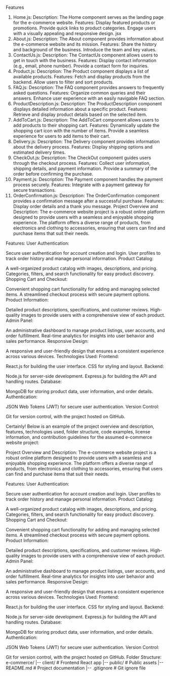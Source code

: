 Features
1. Home.js:
Description: The Home component serves as the landing page for the e-commerce website.
Features:
Display featured products or promotions.
Provide quick links to product categories.
Engage users with a visually appealing and responsive design.
jsx
2. About.js:
Description: The About component provides information about the e-commerce website and its mission.
Features:
Share the history and background of the business.
Introduce the team and key values.
3. ContactUs.js:
Description: The ContactUs component allows users to get in touch with the business.
Features:
Display contact information (e.g., email, phone number).
Provide a contact form for inquiries.
4. Product.js:
Description: The Product component displays a list of available products.
Features:
Fetch and display products from the backend.
Allow users to filter and sort products.
5. FAQ.js:
Description: The FAQ component provides answers to frequently asked questions.
Features:
Organize common queries and their answers.
Enhance user experience with an easily navigable FAQ section.
6. ProductDescription.js:
Description: The ProductDescription component displays detailed information about a specific product.
Features:
Retrieve and display product details based on the selected item.
7. AddToCart.js:
Description: The AddToCart component allows users to add products to their shopping cart.
Features:
Dynamically update the shopping cart icon with the number of items.
Provide a seamless experience for users to add items to their cart.
8. Delivery.js:
Description: The Delivery component provides information about the delivery process.
Features:
Display shipping options and estimated delivery times.
9. CheckOut.js:
Description: The CheckOut component guides users through the checkout process.
Features:
Collect user information, shipping details, and payment information.
Provide a summary of the order before confirming the purchase.
10. Payment.js:
Description: The Payment component handles the payment process securely.
Features:
Integrate with a payment gateway for secure transactions.
11. OrderConfirmation.js:
Description: The OrderConfirmation component provides a confirmation message after a successful purchase.
Features:
Display order details and a thank you message.
Project Overview and Description:
The e-commerce website project is a robust online platform designed to provide users with a seamless and enjoyable shopping experience. The platform offers a diverse range of products, from electronics and clothing to accessories, ensuring that users can find and purchase items that suit their needs.

Features:
User Authentication:

Secure user authentication for account creation and login.
User profiles to track order history and manage personal information.
Product Catalog:

A well-organized product catalog with images, descriptions, and pricing.
Categories, filters, and search functionality for easy product discovery.
Shopping Cart and Checkout:

Convenient shopping cart functionality for adding and managing selected items.
A streamlined checkout process with secure payment options.
Product Information:

Detailed product descriptions, specifications, and customer reviews.
High-quality images to provide users with a comprehensive view of each product.
Admin Panel:

An administrative dashboard to manage product listings, user accounts, and order fulfillment.
Real-time analytics for insights into user behavior and sales performance.
Responsive Design:

A responsive and user-friendly design that ensures a consistent experience across various devices.
Technologies Used:
Frontend:

React.js for building the user interface.
CSS for styling and layout.
Backend:

Node.js for server-side development.
Express.js for building the API and handling routes.
Database:

MongoDB for storing product data, user information, and order details.
Authentication:

JSON Web Tokens (JWT) for secure user authentication.
Version Control:

Git for version control, with the project hosted on GitHub.




Certainly! Below is an example of the project overview and description, features, technologies used, folder structure, code examples, license information, and contribution guidelines for the assumed e-commerce website project:

Project Overview and Description:
The e-commerce website project is a robust online platform designed to provide users with a seamless and enjoyable shopping experience. The platform offers a diverse range of products, from electronics and clothing to accessories, ensuring that users can find and purchase items that suit their needs.

Features:
User Authentication:

Secure user authentication for account creation and login.
User profiles to track order history and manage personal information.
Product Catalog:

A well-organized product catalog with images, descriptions, and pricing.
Categories, filters, and search functionality for easy product discovery.
Shopping Cart and Checkout:

Convenient shopping cart functionality for adding and managing selected items.
A streamlined checkout process with secure payment options.
Product Information:

Detailed product descriptions, specifications, and customer reviews.
High-quality images to provide users with a comprehensive view of each product.
Admin Panel:

An administrative dashboard to manage product listings, user accounts, and order fulfillment.
Real-time analytics for insights into user behavior and sales performance.
Responsive Design:

A responsive and user-friendly design that ensures a consistent experience across various devices.
Technologies Used:
Frontend:

React.js for building the user interface.
CSS for styling and layout.
Backend:

Node.js for server-side development.
Express.js for building the API and handling routes.
Database:

MongoDB for storing product data, user information, and order details.
Authentication:

JSON Web Tokens (JWT) for secure user authentication.
Version Control:

Git for version control, with the project hosted on GitHub.
Folder Structure:
e-commerce/
|-- client/            # Frontend React app
|-- public/            # Public assets
|-- README.md          # Project documentation
|-- .gitignore         # Git ignore file